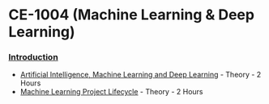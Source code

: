 # CE-1004 (Machine Learning & Deep Learning)

### [Introduction](https://github.com/look4pritam/ArtificialIntelligence/tree/master/Introduction)
- [Artificial Intelligence, Machine Learning and Deep Learning](https://github.com/look4pritam/ArtificialIntelligence/tree/master/Introduction/Introduction) - Theory - 2 Hours
- [Machine Learning Project Lifecycle](https://github.com/look4pritam/ArtificialIntelligence/tree/master/Introduction/MachineLearningProjectLifecycle) - Theory - 2 Hours 
